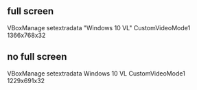 ## full screen
VBoxManage setextradata "Windows 10 VL" CustomVideoMode1 1366x768x32

## no full screen
VBoxManage setextradata Windows 10 VL CustomVideoMode1 1229x691x32
